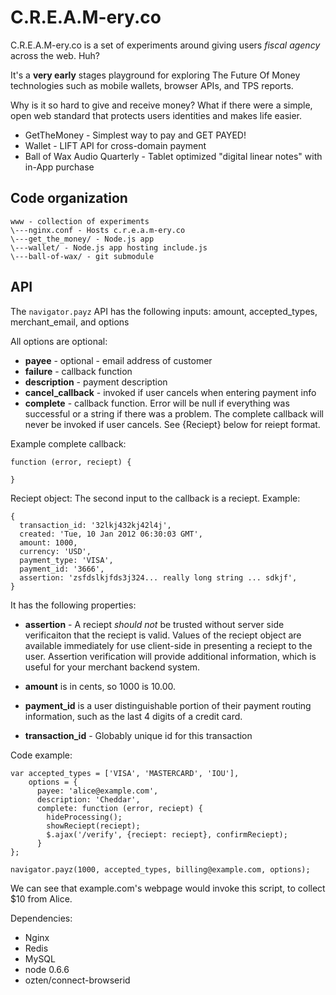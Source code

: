 # C.R.E.A.M-ery.co # 
C.R.E.A.M-ery.co is a set of experiments around giving users 
*fiscal agency* across the web. Huh?

It's a **very early** stages playground for exploring
The Future Of Money technologies such as mobile wallets,
browser APIs, and TPS reports.

Why is it so hard to give and receive money? What if there were
a simple, open web standard that protects users identities and
makes life easier.

  * GetTheMoney - Simplest way to pay and GET PAYED!
  * Wallet - LIFT API for cross-domain payment
  * Ball of Wax Audio Quarterly - Tablet optimized 
    "digital linear notes" with in-App purchase

## Code organization ##

    www - collection of experiments
    \---nginx.conf - Hosts c.r.e.a.m-ery.co 
    \---get_the_money/ - Node.js app
    \---wallet/ - Node.js app hosting include.js
    \---ball-of-wax/ - git submodule

## API ##
The `navigator.payz` API has the following inputs:
amount, accepted_types, merchant_email, and options

All options are optional:

  * **payee** - optional - email address of customer
  * **failure** - callback function
  * **description** - payment description
  * **cancel_callback** - invoked if user cancels when entering payment info
  * **complete** - callback function. Error will be null if everything was successful or a string if there was a problem. The complete callback will never be invoked if user cancels. See {Reciept} below for reiept format.

Example complete callback:

    function (error, reciept) {

    }

Reciept object: The second input to the callback is a reciept. Example:

    {
      transaction_id: '32lkj432kj42l4j',
      created: 'Tue, 10 Jan 2012 06:30:03 GMT',
      amount: 1000,
      currency: 'USD',
      payment_type: 'VISA',
      payment_id: '3666',
      assertion: 'zsfdslkjfds3j324... really long string ... sdkjf',
    }

It has the following properties:

  * **assertion** - A reciept *should not* be trusted without server side verificaiton that the reciept is valid. Values of the reciept object are available immediately for use client-side in presenting a reciept to the user. Assertion verification will provide additional information, which is useful for your merchant backend system.

  * **amount** is in cents, so 1000 is 10.00.

  * **payment_id** is a user distinguishable portion of their payment routing information, such as the last 4 digits of a credit card.

  * **transaction_id** - Globably unique id for this transaction

Code example:

    var accepted_types = ['VISA', 'MASTERCARD', 'IOU'],
        options = {
          payee: 'alice@example.com',
          description: 'Cheddar',
          complete: function (error, reciept) {
            hideProcessing();
            showReciept(reciept);
            $.ajax('/verify', {reciept: reciept}, confirmReciept);        
          }
    };

    navigator.payz(1000, accepted_types, billing@example.com, options);

We can see that example.com's webpage would invoke this script, to collect
$10 from Alice.

Dependencies:

  * Nginx
  * Redis
  * MySQL
  * node 0.6.6
  * ozten/connect-browserid